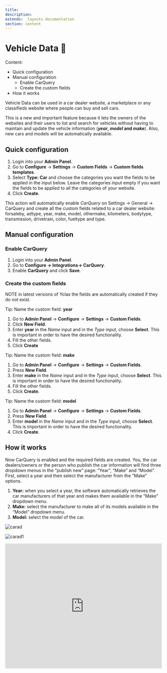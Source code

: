 ```yaml
---
title:
description:
extends: _layouts.documentation
section: content
---
```


# Vehicle Data 🚗 
Content:
-   Quick configuration
-   Manual configuration
    -   Enable CarQuery
    -  Create the custom fields
-   How it works


Vehicle Data can be used in a car dealer website, a marketplace or any classifieds website where people can buy and sell cars. 

This is a new and important feature because it lets the owners of the websites and their users to list and search for vehicles without having to maintain and update the vehicle information (**_year_,  _model_  and make**).  Also, new cars and models will be automatically available.

## Quick configuration

1.  Login into your **Admin Panel**.
2.  Go to  **Configure** -> **Settings** -> **Custom Fields**  ->  **Custom fields templates**.
3.  Select  **Type: Car**  and choose the categories you want the fields to be applied in the input below. Leave the categories input empty if you want the fields to be applied to all the categories of your website.
4.  Click  **Create**.

This action will automatically enable  _CarQuery_  on Settings -> General -> CarQuery and create all the custom fields related to a car dealer website: forsaleby, adtype, year, make, model, othermake, kilometers, bodytype, transmission, drivetrain, color, fueltype and type.

## Manual configuration

### Enable CarQuery

1.  Login into your **Admin Panel**.
2.  Go to  **Configure -> Integrations-> CarQuery**.
3.  Enable  **CarQuery**  and click  **Save**.


### Create the custom fields
NOTE in latest versions of Yclas the fields are automatically created if they do not exist.

Tip: Name the custom field: **year** 

1.  Go to **Admin Panel** ->  **Configure** -> **Settings** -> **Custom Fields**.
2.  Click  **New Field**.
3.  Enter  **year**  in the  _Name_  input and in the  _Type_  input, choose  **Select**. This is important in order to have the desired functionality.
4.  Fill the other fields.
5.  Click  **Create**


Tip: Name the custom field: **make**

1.  Go to  **Admin Panel** -> **Configure** -> **Settings** -> **Custom Fields**.
2.  Press  **New Field**.
3.  Enter  **make**  in the  _Name_  input and in the  _Type_  input, choose  **Select**. This is important in order to have the desired functionality.
4.  Fill the other fields.
5.  Click  **Create**.


Tip: Name the custom field: **model**

1.  Go to  **Admin Panel** -> **Configure** -> **Settings** -> **Custom Fields**.
2.  Press  **New Field**.
3.  Enter  **model**  in the  _Name_  input and in the  _Type_  input, choose  **Select**. This is important in order to have the desired functionality.
4.  Click  **Create**.


## How it works

Now CarQuery is enabled and the required fields are created. You, the car dealers/owners or the person who publish the car information will find three dropdown menus in the “publish new” page: “Year”, “Make” and “Model”. First, select a year and then select the manufacturer from the “Make” options.

1.  **Year:**  when you select a year, the software automatically retrieves the car manufacturers of that year and makes them available in the “Make” dropdown menu.
2.  **Make:**  select the manufacturer to make all of its models available in the “Model” dropdown menu.
3.  **Model:**  select the model of the car.

![carad](https://raw.githubusercontent.com/yclas/guides/master/images/carad.png)

![carad1](https://raw.githubusercontent.com/yclas/guides/master/images/carad1.png)



<iframe width="100%" height="400px" src="https://www.youtube.com/embed/wGLlcOwTx74" title="Yclas video" frameborder="0" allow="accelerometer; autoplay; clipboard-write; encrypted-media; gyroscope; picture-in-picture" allowfullscreen></iframe>
 
